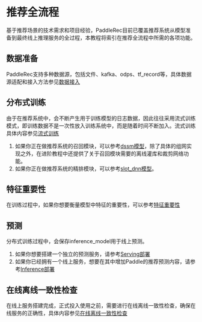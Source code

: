 # 推荐全流程
基于推荐场景的技术需求和项目经验，PaddleRec目前已覆盖推荐系统从模型准备到最终线上推理服务的全过程，本教程将索引在推荐全流程中所需的各项功能。 

## 数据准备
PaddleRec支持多种数据源，包括文件、kafka、odps、tf_record等，具体数据源适配和接入方法参见[数据接入](../tools/dataset/README.MD)

## 分布式训练
由于在推荐系统中，会不断产生用于训练模型的日志数据，因此往往采用流式训练模式，即训练数据不是一次性放入训练系统中，而是随着时间不断加入。流式训练具体内容参见[流式训练](./online_trainer.md)  
1. 如果你正在做推荐系统的召回模块，可以参考[dssm模型](../models/match/dssm/readme.md)，除了具体的组网实现之外，在进阶教程中还提供了关于召回模块需要的离线灌库和裁剪网络功能。  
2. 如果你正在做推荐系统的精排模块，可以参考[slot_dnn模型](../models/rank/slot_dnn/README.md)。  

## 特征重要性
在训练过程中，如果你想要衡量模型中特征的重要性，可以参考[特征重要性](./feature_importance.md)

## 预测
分布式训练过程中，会保存inference_model用于线上预测。
1. 如果你想要搭建一个独立的预测服务，请参考[Serving部署](./serving.md)
2. 如果你已经拥有一个线上服务，想要在其中增加Paddle的推荐预测内容，请参考[Inference部署](../tools/inference/README.md)

## 在线离线一致性检查
在线上服务搭建完成，正式投入使用之前，需要进行在线离线一致性检查，确保在线服务的正确性，具体内容参见[在线离线一致性检查](./onoff_diff.md)
